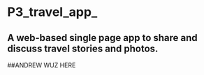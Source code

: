 # P3_travel_app_

## A web-based single page app to share and discuss travel stories and photos.

##ANDREW WUZ HERE
